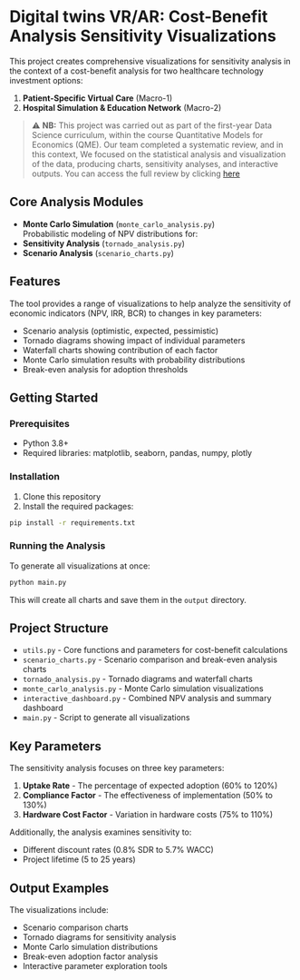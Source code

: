 
# Digital twins VR/AR: Cost-Benefit Analysis Sensitivity Visualizations

This project creates comprehensive visualizations for sensitivity analysis in the context of a cost-benefit analysis for two healthcare technology investment options:

1. **Patient-Specific Virtual Care** (Macro-1)
2. **Hospital Simulation & Education Network** (Macro-2)

> ⚠️ **NB:** This project was carried out as part of the first-year Data Science curriculum, within the course Quantitative Models for Economics (QME). Our team completed a systematic review, and in this context, We focused on the statistical analysis and visualization of the data, producing charts, sensitivity analyses, and interactive outputs. You can access the full review by clicking [here](./Systematic_Review_GroupL.pdf)

## Core Analysis Modules
- **Monte Carlo Simulation** (`monte_carlo_analysis.py`)  
  Probabilistic modeling of NPV distributions for:
- **Sensitivity Analysis** (`tornado_analysis.py`)   
- **Scenario Analysis** (`scenario_charts.py`)
## Features

The tool provides a range of visualizations to help analyze the sensitivity of economic indicators (NPV, IRR, BCR) to changes in key parameters:

- Scenario analysis (optimistic, expected, pessimistic)
- Tornado diagrams showing impact of individual parameters
- Waterfall charts showing contribution of each factor
- Monte Carlo simulation results with probability distributions
- Break-even analysis for adoption thresholds

## Getting Started

### Prerequisites

- Python 3.8+
- Required libraries: matplotlib, seaborn, pandas, numpy, plotly

### Installation

1. Clone this repository
2. Install the required packages:

```bash
pip install -r requirements.txt
```

### Running the Analysis

To generate all visualizations at once:

```bash
python main.py
```

This will create all charts and save them in the `output` directory.

## Project Structure

- `utils.py` - Core functions and parameters for cost-benefit calculations
- `scenario_charts.py` - Scenario comparison and break-even analysis charts
- `tornado_analysis.py` - Tornado diagrams and waterfall charts
- `monte_carlo_analysis.py` - Monte Carlo simulation visualizations
- `interactive_dashboard.py` - Combined NPV analysis and summary dashboard
- `main.py` - Script to generate all visualizations

## Key Parameters

The sensitivity analysis focuses on three key parameters:

1. **Uptake Rate** - The percentage of expected adoption (60% to 120%)
2. **Compliance Factor** - The effectiveness of implementation (50% to 130%) 
3. **Hardware Cost Factor** - Variation in hardware costs (75% to 110%)

Additionally, the analysis examines sensitivity to:

- Different discount rates (0.8% SDR to 5.7% WACC)
- Project lifetime (5 to 25 years)

## Output Examples

The visualizations include:

- Scenario comparison charts
- Tornado diagrams for sensitivity analysis
- Monte Carlo simulation distributions
- Break-even adoption factor analysis
- Interactive parameter exploration tools
